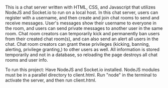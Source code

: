 This is a chat server written with HTML, CSS, and Javascript that utilizes NodeJS and Socket.io to run on a local host. In this chat server, users can register with a username, and then create and join chat rooms to send and receive messages. User's messages show their username to everyone in the room, and users can send private messages to another user in the same room. Chat room creators can temporarily kick and permanently ban users from their created chat room(s), and can also send an alert all users in the chat. Chat room creators can grant these privileges (kicking, banning, alerting, privilege granting,) to other users as well. All information is stored temporarily and not in a database, so reloading the page destroys all chat rooms and user info.

To run this project:
Have NodeJS and Socket.io installed. NodeJS modules must be in a parallel directory to client.html. Run "node" in the terminal to activate the server, and then run client.html.